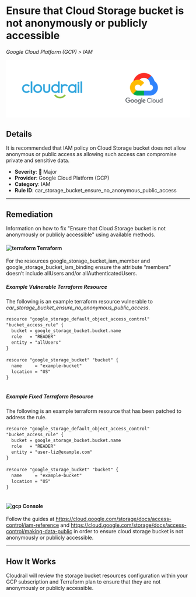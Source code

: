# Ensure that Cloud Storage bucket is not anonymously or publicly accessible

*Google Cloud Platform (GCP) > IAM*

![Cloudrail and Google Cloud Platform (GCP) logos](../images/cloudrail_gcp.png)

## Details
It is recommended that IAM policy on Cloud Storage bucket does not allow anonymous or public access as allowing such access can compromise private and sensitive data.

- **Severity**: 🔴 Major
- **Provider**: Google Cloud Platform (GCP)
- **Category**: IAM
- **Rule ID**: car_storage_bucket_ensure_no_anonymous_public_access

---

## Remediation
Information on how to fix "Ensure that Cloud Storage bucket is not anonymously or publicly accessible" using available methods.


####  <img src="../_media/emojis/terraform.png" alt="terraform" width="20"/>  Terraform
For the resources google_storage_bucket_iam_member and google_storage_bucket_iam_binding ensure the attribute “members” doesn’t include allUsers and/or allAuthenticatedUsers.



##### Example Vulnerable Terraform Resource
The following is an example terraform resource vulnerable to *car_storage_bucket_ensure_no_anonymous_public_access*.
```hcl
resource "google_storage_default_object_access_control" "bucket_access_rule" {
  bucket = google_storage_bucket.bucket.name
  role   = "READER"
  entity = "allUsers"
}

resource "google_storage_bucket" "bucket" {
  name     = "example-bucket"
  location = "US"
}


```



##### Example Fixed Terraform Resource
The following is an example terraform resource that has been patched to address the rule.
```hcl
resource "google_storage_default_object_access_control" "bucket_access_rule" {
  bucket = google_storage_bucket.bucket.name
  role   = "READER"
  entity = "user-liz@example.com"
}

resource "google_storage_bucket" "bucket" {
  name     = "example-bucket"
  location = "US"
}


```







####  <img src="../_media/emojis/gcp.png" alt="gcp" width="20"/> Console
Follow the guides at <https://cloud.google.com/storage/docs/access-control/iam-reference> and <https://cloud.google.com/storage/docs/access-control/making-data-public> in order to ensure cloud storage bucket is not anonymously or publicly accessible.




---

## How It Works
Cloudrail will review the storage bucket resources configuration within your GCP subscription and Terraform plan to ensure that they are not anonymously or publicly accessible.